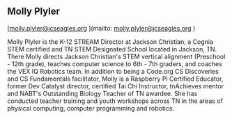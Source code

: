 ## Molly Plyler[molly.plyler@jcseagles.org ](mailto: molly.plyler@jcseagles.org )Molly Plyler is the K-12 STREAM Director at Jackson Christian, a Cognia STEM certified and TN STEM Designated School located in Jackson, TN. There Molly directs Jackson Christian's STEM vertical alignment (Preschool - 12th grade), teaches computer science to 6th - 7th graders, and coaches the VEX IQ Robotics team. In addition to being a Code.org CS Discoveries and CS Fundamentals facilitator, Molly is a Raspberry Pi Certified Educator, former Dev Catalyst director, certified Tai Chi Instructor, tnAchieves mentor and NABT's Outstanding Biology Teacher of TN awardee. She has conducted teacher training and youth workshops across TN in the areas of physical computing, computer programming and robotics.